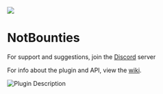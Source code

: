 [![](https://jitpack.io/v/No-Not-Jaden/NotBounties.svg)](https://jitpack.io/#No-Not-Jaden/NotBounties)
# NotBounties
For support and suggestions, join the [Discord](https://discord.gg/zEsUzwYEx7) server

For info about the plugin and API, view the [wiki](https://github.com/No-Not-Jaden/NotBounties/wiki).

![Plugin Description](https://i.imgur.com/n0VgcGA.png)
